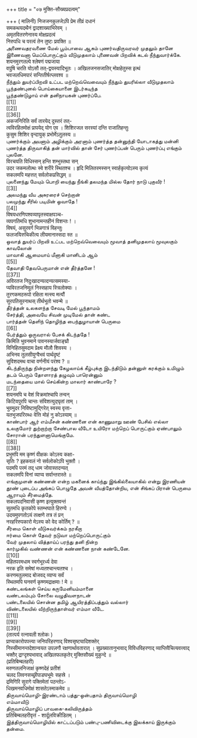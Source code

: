 +++
title = "०७ मुक्ति-सौख्यप्रदत्वम्"

+++
( मालिनी) निजजनकुलजेऽपि प्रेम तीव्रं दधानं   
समकथयदथैनं द्वादशाख्याभिरेवम् ।   
अमृतवितरणेनास्य मोक्षप्रदत्वं   
निरुपधि च परत्वं तेन तुष्टः प्रवक्ति ॥   
அணைவதரவணை மேல் பூம்பாவை ஆகம் புணர்வதிருவரவர் முதலும் தானே இணைவனா மெப்பொருட்கும் வீடுமுதலாம் புணைவன் பிறவிக் கடல் நீந்துவார்க்கே.   
शयनमुरगतल्पे श्लेषणं पद्मजाया   
वपुषि चरति योऽसौ तत्-द्वयस्यादिभूतः । अखिलजनसजातिर् मोक्षहेतुस्स इत्थं   
भवजलधिमपारं सन्तितीर्षत्प्लवश्व ॥   
நீந்தும் துயர்ப்பிறவி உட்பட மற்றெவ்வெவையும் நீந்தும் துயரில்லா வீடுமுதலாம்   
பூந்தண்புனல் பொய்கையானை இடர்கடிந்த   
பூந்தண்டுழாய் என் தனிநாயகன் புணர்ப்பே.   
[[1]]  
[[2]]  
[[36]]  
अकजनिरिति सर्वं तारयेद् दुस्तरं तत्-   
त्वविरहितमोक्षं प्रापयेद् योग एव । शिशिरजल सरस्यां दन्ति राजातिहन्तुः   
कुसुम शिशिर वृन्दायुक् प्रभोर्मेऽतुलस्य ॥   
புணர்க்கும் அயனாம் அழிக்கும் அரனாம் புணர்த்த தன்னுந்தி யோடாகத்து மன்னி புணர்த்த திருவாகித் தன் மார்வில் தான் சேர் புணர்ப்பன் பெரும் புணர்ப்பு எங்கும் புலனே.   
विरचयति विधिस्सन् हन्ति शम्भुस्तथा सन्   
उदर जकमलोत्थः स्वे शरीरे स्थितश्च । हृदि मिलितरमस्सन् स्वार्हकृत्योऽस्य कृत्यं   
सकलमपि महत्तत् सर्वलोकप्रसिद्धम् ॥   
புலனைந்து மேயும் பொறி யைந்து நீங்கி தலமந்த மில்ல தோர் நாடு புகுவீர் !   
[[3]]  
அலமந்து வீய அசுரரைச் செற்றான்   
பலமுந்து சீரில் படிமின் ஒவாதே !   
[[4]]  
विषयधरणिपश्वव्यापृतस्वाक्षपञ्च-   
व्यपगतिमधि शुभानामन्तहीनं विशन्तः ! ।   
विषयं, असुरवर्ग भिन्नगात्रं विहन्तुः   
फलजयिरुचिकीत्य लीयमानास्सदा स्त ॥   
ஒவாத் துயர்ப் பிறவி உட்பட மற்றெவ்வெவையும் மூவாத் தனிமுதலாய் மூவுலகும் காவலோன்   
மாவாகி ஆமையாய் மீனாகி மானிடம் ஆம்   
[[5]]  
தேவாதி தேவபெருமான் என் தீர்த்தனே !   
[[37]]  
अविरतज निदुःखादन्यत्दन्यत्समस्या-   
प्यविरतजनिमूलं निस्सहाय स्त्रिलोक्याः ।   
तुरगकमठरूपो रक्षिता मत्स्य मत्यौं   
सुरपतिसुरनाथस् तीर्थभूतो भवन्मे ॥   
தீர்த்தன் உலகளந்த சேவடி மேல் பூந்தாமம்   
சேர்த்தி, அவையே சிவன் முடிமேல் தான் கண்ட   
பார்த்தன் தெளிந் தொழிந்த பைந்துழாயான் பெருமை   
[[6]]  
பேர்த்தும் ஒருவரால் பேசக் கிடந்ததே !   
किमिति भुवनमाने पावनस्यार्जवाङ्घ्रौ   
विनिहितसुमदाम प्रेक्ष्य मौलौ शिवस्य ।   
अभिनव तुलसीयुग्वैभवं पार्थदृष्टं   
सुविशदमथ वाचा वर्णनीयं परंश्व ? ॥   
கிடந்திருந்து நின்றளந்து கேழலாய்க் கீழ்புக்கு இடந்திடும் தன்னுள் கரக்கும் உமிழும்   
தடம் பெரும் தோளாரத் தழுவும் பாரென்னும்   
மடந்தையை மால் செய்கின்ற மாலார் காண்பாரே ?   
[[7]]  
शयनमपि च वेशं विक्रमांश्चापि तन्वन्   
किटिवपुरपि चान्तः संविशत्युद्घृतां ताम् ।   
भुवमुदर निविष्टामुद्गिरेत् स्वस्य वृत्ता-   
यतभुजपरिरब्धः वेत्ति मोहं नु कोऽस्याम् ॥   
காண்பார் ஆர் எம்மீசன் கண்ணனை என் காணுமாறு ஊண் பேசில் எல்லா உலகுமோர் துற்றாற்றா சேண்பால வீடோ உயிரோ மற்றெப் பொருட்கும் ஏண்பாலும் சோரான் பரந்துளனாமெங்குமே.   
[[8]]  
[[38]]  
प्रभुमपि मम कृष्णं वीक्षकः कोऽस्य कक्षा-   
सृतिः ? इहकवलं नो सर्वलोकोऽपि भुक्तौ ।   
पदमपि परमं तद् धाम जोवास्तदन्यत्   
सकलमपि विनां व्याप्य सर्वान्तरास्ते ॥   
எங்குமுளன் கண்ணன் என்ற மகனைக் காய்ந்து இங்கில்லையாகில் என்று இரணியன் தூண் புடைப்ப அங்கப் பொழுதே அவன் வீயத்தோன்றிய, என் சிங்கப் பிரான் பெருமை ஆராயும் சீர்மைத்தே.   
सकलपदनिवासी कृष्ण इत्युक्तवन्तं   
सुतमधि कृतकोपे स्तम्भघाते हिरण्ये ।   
उदयमुपगतोऽयं तत्क्षणे तत्र तं प्रन्   
नरहरिरुपकारो मेऽस्य को वेद कोर्तिम् ? ॥   
சீர்மை கொள் வீடுசுவர்க்கம் நரகீறா   
ஈர்மை கொள் தேவர் நடுவா மற்றெப்பொருட்கும்   
வேர் முதலாய் வித்தாய்ப் பரந்து தனி நின்ற   
கார்முகில் வண்ணன் என் கண்ணனை நான் கண்டேனே.   
[[10]]  
महितपरमधाम स्वर्गभूरर्ध्य देवा   
नरक इति समेषां मध्यतश्चान्त्यतश्च ।   
करणमतुलमाद बोजवद् व्याप्य सर्वं   
स्थितमपि घनवर्ण कृष्णमद्राक्षमाः ! मे ॥   
கண்டலங்கள் செய்ய கருமேனியம்மானை   
வண்டலம்பும் சோலை வழுதிவளநாடன்   
பண்டலையில் சொன்ன தமிழ் ஆயிரத்திப்பத்தும் வல்லார்   
விண்டலையில் வீற்றிருந்தாள்வர் எம்மா வீடே.   
[[11]]  
[[9]]  
[[39]]  
(तात्पर्य रत्नावली श्लोकः )   
प्राप्याकारोपपत्त्या जनिपरिहरणाद् विश्वसृष्ट्यादिशक्तेर्   
निस्सीमानन्तदेशान्वयत उपज़गौ रक्षणार्थावतारात् । सुप्रख्यातानुभावाद् विविधविहरणाद् व्याप्तिवैचित्यवत्त्वाद्   
भक्तैर् द्राग्दृश्यभावाद् अखिलफलकृतेर् मुक्तिसौख्यं मुकुन्दे ॥   
(प्रतिबिम्बलहरी)   
मरुणतलनिजाक्षं कृष्णदेहं प्रतीशं   
चलद लिवनसच्छ्रीपाडघभूमेः सहस्रे ।   
द्रमिगिरि सुरागे पक्तिमेतां पठन्तोऽ-   
धिखमनवधिमोक्षं शासतेऽस्माकमेव ॥   
திருவாய்மொழி-இரண்டாம் பத்து-ஒன்பதாம் திருவாய்மொழி   
எம்மாவீடு   
திருவாய்மொழிப் பாவகை-கலிவிருத்தம்   
प्रतिबिम्बलहरीवृत्तं - शार्दूलविक्रीडितम् ।   
இத்திருவாய்மொழியில் காட்டப்படும் பண்பு-பணிவிடைக்கு இலக்காய் இருக்கும் தன்மை.   